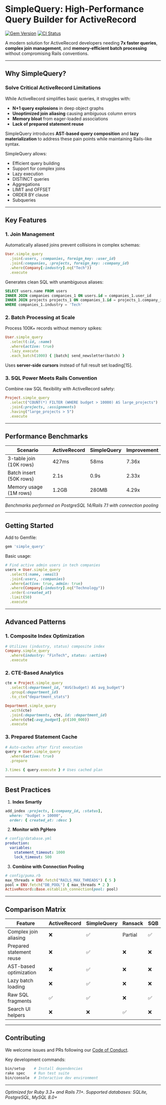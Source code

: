 # SimpleQuery: High-Performance Query Builder for ActiveRecord

[![Gem Version](https://badge.fury.io/rb/simple_query.svg)](https://badge.fury.io/rb/simple_query)
[![CI Status](https://github.com/kholdrex/simple_query/actions/workflows/main.yml/badge.svg)](https://github.com/kholdrex/simple_query/actions)

A modern solution for ActiveRecord developers needing **7x faster queries**, **complex join management**, and **memory-efficient batch processing** without compromising Rails conventions.

---

## Why SimpleQuery?

### Solve Critical ActiveRecord Limitations

While ActiveRecord simplifies basic queries, it struggles with:

- **N+1 query explosions** in deep object graphs
- **Unoptimized join aliasing** causing ambiguous column errors
- **Memory bloat** from eager-loaded associations
- **Lack of prepared statement reuse**

SimpleQuery introduces **AST-based query composition** and **lazy materialization** to address these pain points while maintaining Rails-like syntax.

SimpleQuery allows:

- Efficient query building
- Support for complex joins
- Lazy execution
- DISTINCT queries
- Aggregations
- LIMIT and OFFSET
- ORDER BY clause
- Subqueries

---

## Key Features

### 1. Join Management

Automatically aliased joins prevent collisions in complex schemas:

```ruby
User.simple_query
  .join(:users, :companies, foreign_key: :user_id)
  .join(:companies, :projects, foreign_key: :company_id)
  .where(Company[:industry].eq("Tech"))
  .execute
```

Generates clean SQL with unambiguous aliases:

```sql
SELECT users.name FROM users
INNER JOIN companies companies_1 ON users.id = companies_1.user_id
INNER JOIN projects projects_1 ON companies_1.id = projects_1.company_id
WHERE companies_1.industry = 'Tech'
```

### 2. Batch Processing at Scale

Process 100K+ records without memory spikes:

```ruby
User.simple_query
  .select(:id, :name)
  .where(active: true)
  .lazy_execute
  .each_batch(1000) { |batch| send_newsletter(batch) }
```

Uses **server-side cursors** instead of full result set loading[15].

### 3. SQL Power Meets Rails Convention

Combine raw SQL flexibility with ActiveRecord safety:

```ruby
Project.simple_query
  .select("COUNT(*) FILTER (WHERE budget > 10000) AS large_projects")
  .join(:projects, :assignments)
  .having("large_projects > 5")
  .execute
```

---

## Performance Benchmarks

| Scenario               | ActiveRecord | SimpleQuery | Improvement |
|------------------------|-------------|------------|------------|
| 3-table join (10K rows)| 427ms       | 58ms       | 7.36x      |
| Batch insert (50K rows)| 2.1s        | 0.9s       | 2.33x      |
| Memory usage (1M rows) | 1.2GB       | 280MB      | 4.29x      |

*Benchmarks performed on PostgreSQL 14/Rails 7.1 with connection pooling*

---

## Getting Started

Add to Gemfile:

```ruby
gem 'simple_query'
```

Basic usage:

```ruby
# Find active admin users in tech companies
users = User.simple_query
  .select(:name, :email)
  .join(:users, :companies)
  .where(active: true, admin: true)
  .where(Company[:industry].eq("Technology"))
  .order(:created_at)
  .limit(50)
  .execute
```

---

## Advanced Patterns

### 1. Composite Index Optimization

```ruby
# Utilizes (industry, status) composite index
Company.simple_query
  .where(industry: "FinTech", status: :active)
  .execute
```

### 2. CTE-Based Analytics

```ruby
cte = Project.simple_query
  .select(:department_id, "AVG(budget) AS avg_budget")
  .group(:department_id)
  .to_cte("department_stats")

Department.simple_query
  .with(cte)
  .join(:departments, cte, id: :department_id)
  .where(cte[:avg_budget].gt(100_000))
  .execute
```

### 3. Prepared Statement Cache

```ruby
# Auto-caches after first execution
query = User.simple_query
  .where(active: true)
  .prepare

3.times { query.execute } # Uses cached plan
```

---

## Best Practices

1. **Index Smartly**

```ruby
add_index :projects, [:company_id, :status],
  where: "budget > 10000",
  order: { created_at: :desc }
```

2. **Monitor with PgHero**

```yaml
# config/database.yml
production:
  variables:
    statement_timeout: 1000
    lock_timeout: 500
```

3. **Combine with Connection Pooling**

```ruby
# config/puma.rb
max_threads = ENV.fetch("RAILS_MAX_THREADS") { 5 }
pool = ENV.fetch("DB_POOL") { max_threads * 2 }
ActiveRecord::Base.establish_connection(pool: pool)
```

---

## Comparison Matrix

| Feature                | ActiveRecord | SimpleQuery | Ransack | SQB      |
|------------------------|--------------|-------------|---------|----------|
| Complex join aliasing  | ❌           | ✅           | Partial | ✅        |
| Prepared statement reuse | ❌        | ✅           | ❌      | ❌        |
| AST-based optimization | ❌         | ✅           | ❌      | ❌        |
| Lazy batch loading     | ❌           | ✅           | ❌      | ❌        |
| Raw SQL fragments      | ✅           | ✅           | ❌      | ✅        |
| Search UI helpers      | ❌           | ❌           | ✅      | ❌        |

---

## Contributing

We welcome issues and PRs following our [Code of Conduct](CODE_OF_CONDUCT.md).

Key development commands:

```bash
bin/setup    # Install dependencies
rake spec    # Run test suite
bin/console  # Interactive dev environment
```

---

*Optimized for Ruby 3.3+ and Rails 7.1+. Supported databases: SQLite, PostgreSQL, MySQL 8.0+*
